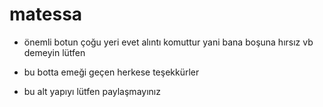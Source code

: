 # matessa

- önemli botun çoğu yeri evet alıntı komuttur yani bana boşuna hırsız vb demeyin lütfen

- bu botta emeği geçen herkese teşekkürler

- bu alt yapıyı lütfen paylaşmayınız
